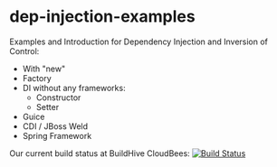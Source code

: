 dep-injection-examples
======================

Examples and Introduction for Dependency Injection and Inversion of Control:
- With "new"
- Factory
- DI without any frameworks:
  - Constructor
  - Setter
- Guice
- CDI / JBoss Weld
- Spring Framework

Our current build status at BuildHive CloudBees: [![Build Status](https://buildhive.cloudbees.com/job/lofidewanto/job/dep-injection-examples/badge/icon)](https://buildhive.cloudbees.com/job/lofidewanto/job/dep-injection-examples/)

